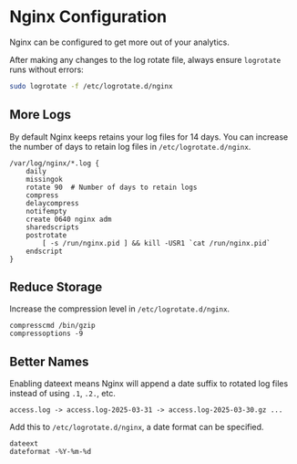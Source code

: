 # Nginx Configuration

Nginx can be configured to get more out of your analytics.

After making any changes to the log rotate file, always ensure `logrotate` runs without errors:

```bash
sudo logrotate -f /etc/logrotate.d/nginx
```

## More Logs

By default Nginx keeps retains your log files for 14 days. You can increase the number of days to retain log files in `/etc/logrotate.d/nginx`.

```nginx
/var/log/nginx/*.log {
    daily
    missingok
    rotate 90  # Number of days to retain logs
    compress
    delaycompress
    notifempty
    create 0640 nginx adm
    sharedscripts
    postrotate
        [ -s /run/nginx.pid ] && kill -USR1 `cat /run/nginx.pid`
    endscript
}
```

## Reduce Storage

Increase the compression level in `/etc/logrotate.d/nginx`.

```nginx
compresscmd /bin/gzip
compressoptions -9
```

## Better Names

Enabling dateext means Nginx will append a date suffix to rotated log files instead of using `.1`, `.2.`, etc.

```
access.log -> access.log-2025-03-31 -> access.log-2025-03-30.gz ...
```

Add this to `/etc/logrotate.d/nginx`, a date format can be specified.

```nginx
dateext
dateformat -%Y-%m-%d
```

<!-- ## Better Errors

```nginx
error_log /var/log/nginx/error.log warn;  # Levels: debug, info, notice, warn, error, crit, alert, emerg
``` -->

<!-- ## Better Logs -->


